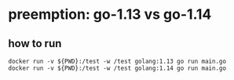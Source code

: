 # preemption: go-1.13 vs go-1.14


## how to run
``` shell
docker run -v ${PWD}:/test -w /test golang:1.13 go run main.go
docker run -v ${PWD}:/test -w /test golang:1.14 go run main.go
```
